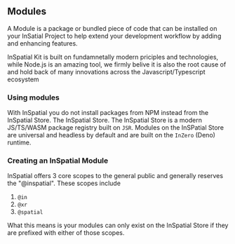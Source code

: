 ## Modules

A Module is a package or bundled piece of code that can be installed on your InSatial Project to help extend your development workflow by adding and enhancing features.

InSpatial Kit is built on fundamnetally modern priciples and technologies, while Node.js is an amazing tool, we firmly belive it is also the root cause of and hold back of many innovations across the Javascript/Typescript ecosystem

### Using modules

With InSpatial you do not install packages from NPM instead from the InSpatial Store.
The InSpatial Store. The InSpatial Store is a modern JS/TS/WASM package registry built on `JSR`. Modules on the InSPatial Store are universal and headless by default and are built on the `InZero` (Deno) runtime.

### Creating an InSpatial Module

InSpatial offers 3 core scopes to the general public and generally reserves the "@inspatial". These scopes include

1. `@in`
2. `@xr`
3. `@spatial`

What this means is your modules can only exist on the InSpatial Store if they are prefixed with either of those scopes.



